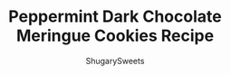 ---
layout: ../../layouts/MarkdownPostLayout.astro
title: Peppermint Dark Chocolate Meringue Cookies Recipe
author: ShugarySweets
pubDate: 2018-12-15
description: "Melt in your mouth Peppermint Meringue Cookies dipped in dark chocolate!"
image_url: https://www.shugarysweets.com/wp-content/uploads/2019/12/DSC_0301-scaled.jpg
tags: ["Cookies","American"]
calories: 43
protein: 1
carbohydrates: 7
fats: 2
fiber: 0
ingredients: ["4 egg whites, room temperature","1 Tbsp white vinegar","1 Tbsp cornstarch","1 cup granulated sugar","1/2 tsp peppermint extract","10 oz Ghirardelli dark chocolate wafers, melted","3 peppermint candy canes, crushed (optional)"]
serves: 60
time: "5 hours 30 minutes"
prepTime: "10 minutes"
instructions: ["In a clean, dry mixing bowl, whisk the egg whites for 30 seconds until frothy.","Add in vinegar and cornstarch, whisk with electric mixer for 1 minute. While beating, slowly add the sugar in a steady stream. Add peppermint extract.","Beat for 4 minutes on high until stiff peaks form.","Spoon into a large pastry bag with tip, pipe on parchment paper lined baking sheets.","Bake in a 200 degree oven for 80 minutes. Turn oven off and allow meringues to set 4 hours or overnight.","Once set, dip into melted chocolate, add crushed candy canes, and return to parchment paper to set. ENJOY."]
nutrition: ["43 calories","7 grams carbohydrates","0 milligrams cholesterol","2 grams fat","0 grams fiber","1 grams protein","1 grams saturated fat","8 grams sodium","6 grams sugar","0 grams trans fat","1 grams unsaturated fat"]
---